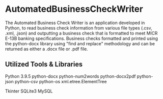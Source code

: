 # AutomatedBusinessCheckWriter
The Automated Business Check Writer is an application developed in Python, to read business check information from various file types (.csv, .xml, .json) and 
outputting a business check that is formatted to meet MICR E-13B banking specifications. Business checks formatted and printed using the python-docx library using "find and replace" methodology and can be returned as either a .docx file or .pdf file.

## Utilized Tools & Libraries 
Python 3.9.5 
  python-docx 
  python-num2words
  python-docx2pdf
  python-json
  python-csv
  python-os
  xml.etree.ElementTree

Tkinter 
SQLite3 
MySQL
